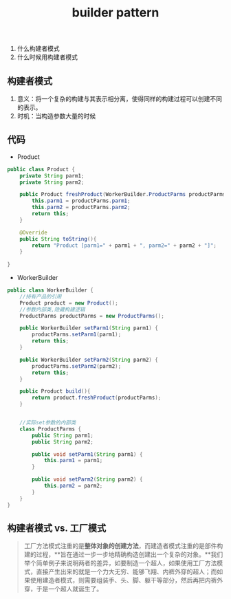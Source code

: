 ﻿---
title: builder pattern
tag: builder pattern
categories: design pattern
---

1. 什么构建者模式
2. 什么时候用构建者模式
<!-- more -->
## 构建者模式
1. 意义：将一个复杂的构建与其表示相分离，使得同样的构建过程可以创建不同的表示。
2. 时机：当构造参数大量的时候

## 代码
- Product
```java
public class Product {
    private String parm1;
    private String parm2;

    public Product freshProduct(WorkerBuilder.ProductParms productParms){
        this.parm1 = productParms.parm1;
        this.parm2 = productParms.parm2;
        return this;
    }

    @Override
    public String toString(){
        return "Product [parm1=" + parm1 + ", parm2=" + parm2 + "]";
    }
    
}
```

- WorkerBuilder
```java
public class WorkerBuilder {
    //持有产品的引用
    Product product = new Product();
    //参数内部类,隐藏构建逻辑
    ProductParms productParms = new ProductParms();

    public WorkerBuilder setParm1(String parm1) {
        productParms.setParm1(parm1);
        return this;
    }

    public WorkerBuilder setParm2(String parm2) {
        productParms.setParm2(parm2);
        return this;
    }

    public Product build(){
        return product.freshProduct(productParms);
    }


    //实际set参数的内部类
    class ProductParms {
        public String parm1;
        public String parm2;

        public void setParm1(String parm1) {
            this.parm1 = parm1;
        }

        public void setParm2(String parm2) {
            this.parm2 = parm2;
        }
    }
}
```

## 构建者模式 vs. 工厂模式
>工厂方法模式注重的是**整体对象的创建方法**，而建造者模式注重的是部件构建的过程，**旨在通过一步一步地精确构造创建出一个复杂的对象。**我们举个简单例子来说明两者的差异，如要制造一个超人，如果使用工厂方法模式，直接产生出来的就是一个力大无穷、能够飞翔、内裤外穿的超人；而如果使用建造者模式，则需要组装手、头、脚、躯干等部分，然后再把内裤外穿，于是一个超人就诞生了。



